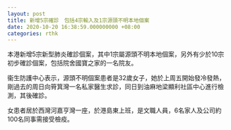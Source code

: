 ```yaml
---
layout: post
title: 新增5宗確診　包括4宗輸入及1宗源頭不明本地個案
date: 2020-10-20 16:38:59.000000000 +08:00
categories: rthk
---
```


本港新增5宗新型肺炎確診個案，其中1宗屬源頭不明本地個案，另外有少於10宗初步確診個案，包括院舍國寶之家的一名院友。

衞生防護中心表示，源頭不明個案患者是32歲女子，她於上周五開始發冷發熱，剛過去的周日向筲箕灣一名私家醫生求診，同日到油麻地梁顯利社區中心進行檢測，其後確診。

女患者居於西灣河嘉亨灣一座，於港島東上班，是文職人員，6名家人及公司約100名同事需接受檢疫。
